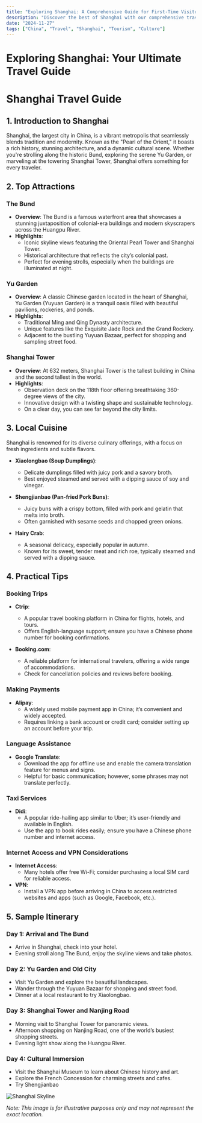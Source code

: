 ```yaml
---
title: "Exploring Shanghai: A Comprehensive Guide for First-Time Visitors"
description: "Discover the best of Shanghai with our comprehensive travel guide. Explore top attractions, savor local cuisine, and get insider tips for an unforgettable Chinese adventure."
date: "2024-11-27"
tags: ["China", "Travel", "Shanghai", "Tourism", "Culture"]
---
```


# Exploring Shanghai: Your Ultimate Travel Guide

# Shanghai Travel Guide

## 1. Introduction to Shanghai
Shanghai, the largest city in China, is a vibrant metropolis that seamlessly blends tradition and modernity. Known as the "Pearl of the Orient," it boasts a rich history, stunning architecture, and a dynamic cultural scene. Whether you're strolling along the historic Bund, exploring the serene Yu Garden, or marveling at the towering Shanghai Tower, Shanghai offers something for every traveler.

## 2. Top Attractions

### The Bund
- **Overview**: The Bund is a famous waterfront area that showcases a stunning juxtaposition of colonial-era buildings and modern skyscrapers across the Huangpu River.
- **Highlights**:
  - Iconic skyline views featuring the Oriental Pearl Tower and Shanghai Tower.
  - Historical architecture that reflects the city’s colonial past.
  - Perfect for evening strolls, especially when the buildings are illuminated at night.

### Yu Garden
- **Overview**: A classic Chinese garden located in the heart of Shanghai, Yu Garden (Yuyuan Garden) is a tranquil oasis filled with beautiful pavilions, rockeries, and ponds.
- **Highlights**:
  - Traditional Ming and Qing Dynasty architecture.
  - Unique features like the Exquisite Jade Rock and the Grand Rockery.
  - Adjacent to the bustling Yuyuan Bazaar, perfect for shopping and sampling street food.

### Shanghai Tower
- **Overview**: At 632 meters, Shanghai Tower is the tallest building in China and the second tallest in the world. 
- **Highlights**:
  - Observation deck on the 118th floor offering breathtaking 360-degree views of the city.
  - Innovative design with a twisting shape and sustainable technology.
  - On a clear day, you can see far beyond the city limits.

## 3. Local Cuisine
Shanghai is renowned for its diverse culinary offerings, with a focus on fresh ingredients and subtle flavors.

- **Xiaolongbao (Soup Dumplings)**: 
  - Delicate dumplings filled with juicy pork and a savory broth.
  - Best enjoyed steamed and served with a dipping sauce of soy and vinegar.

- **Shengjianbao (Pan-fried Pork Buns)**:
  - Juicy buns with a crispy bottom, filled with pork and gelatin that melts into broth.
  - Often garnished with sesame seeds and chopped green onions.

- **Hairy Crab**:
  - A seasonal delicacy, especially popular in autumn.
  - Known for its sweet, tender meat and rich roe, typically steamed and served with a dipping sauce.

## 4. Practical Tips

### Booking Trips
- **Ctrip**: 
  - A popular travel booking platform in China for flights, hotels, and tours.
  - Offers English-language support; ensure you have a Chinese phone number for booking confirmations.
  
- **Booking.com**: 
  - A reliable platform for international travelers, offering a wide range of accommodations.
  - Check for cancellation policies and reviews before booking.

### Making Payments
- **Alipay**: 
  - A widely used mobile payment app in China; it’s convenient and widely accepted.
  - Requires linking a bank account or credit card; consider setting up an account before your trip.

### Language Assistance
- **Google Translate**: 
  - Download the app for offline use and enable the camera translation feature for menus and signs.
  - Helpful for basic communication; however, some phrases may not translate perfectly.

### Taxi Services
- **Didi**: 
  - A popular ride-hailing app similar to Uber; it’s user-friendly and available in English.
  - Use the app to book rides easily; ensure you have a Chinese phone number and internet access.

### Internet Access and VPN Considerations
- **Internet Access**: 
  - Many hotels offer free Wi-Fi; consider purchasing a local SIM card for reliable access.
- **VPN**: 
  - Install a VPN app before arriving in China to access restricted websites and apps (such as Google, Facebook, etc.).

## 5. Sample Itinerary

### Day 1: Arrival and The Bund
- Arrive in Shanghai, check into your hotel.
- Evening stroll along The Bund, enjoy the skyline views and take photos.

### Day 2: Yu Garden and Old City
- Visit Yu Garden and explore the beautiful landscapes.
- Wander through the Yuyuan Bazaar for shopping and street food.
- Dinner at a local restaurant to try Xiaolongbao.

### Day 3: Shanghai Tower and Nanjing Road
- Morning visit to Shanghai Tower for panoramic views.
- Afternoon shopping on Nanjing Road, one of the world’s busiest shopping streets.
- Evening light show along the Huangpu River.

### Day 4: Cultural Immersion
- Visit the Shanghai Museum to learn about Chinese history and art.
- Explore the French Concession for charming streets and cafes.
- Try Shengjianbao

<img src="https://source.unsplash.com/1600x900/?Shanghai,cityscape" alt="Shanghai Skyline" loading="lazy">

*Note: This image is for illustrative purposes only and may not represent the exact location.*

